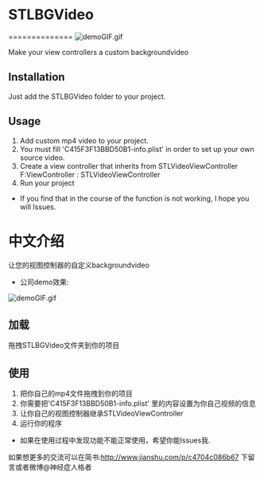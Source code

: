 # STLBGVideo
==============
![demoGIF.gif](https://ooo.0o0.ooo/2016/01/13/569718b2c6d14.gif)

Make your view controllers a custom backgroundvideo

## Installation
Just add the STLBGVideo folder to your project.

## Usage
1. Add  custom mp4 video to your project.
2. You must fill 'C415F3F13BBD50B1-info.plist' in order to set up your own source video.
3. Create a  view controller that inherits from STLVideoViewController  F:ViewController : STLVideoViewController
4. Run your project

* If you find that in the course of the function is not working, I hope you will Issues.

中文介绍
==============

让您的视图控制器的自定义backgroundvideo

* 公司demo效果:

![demoGIF.gif](https://ooo.0o0.ooo/2016/01/13/569718b2c6d14.gif)
## 加载
拖拽STLBGVideo文件夹到你的项目

## 使用

1. 把你自己的mp4文件拖拽到你的项目
2. 你需要把'C415F3F13BBD50B1-info.plist' 里的内容设置为你自己视频的信息
3. 让你自己的视图控制器继承STLVideoViewController
4. 运行你的程序

* 如果在使用过程中发现功能不能正常使用，希望你能Issues我.

如果想更多的交流可以在简书:http://www.jianshu.com/p/c4704c086b67  下留言或者微博@神经症人格者 

